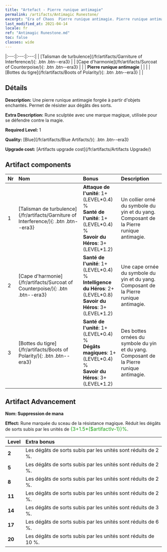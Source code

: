 ```yaml
---
title: "Artefact - Pierre runique antimagie"
permalink: /artifacts/Antimagic Runestone/
excerpt: "Era of Chaos  Pierre runique antimagie. Pierre runique antimagie Une pierre runique antimagie forgée à partir d'objets enchantés. Permet de résister aux dégâts des sorts."
last_modified_at: 2021-04-14
locale: fr
ref: "Antimagic Runestone.md"
toc: false
classes: wide
---
```


  |:---:|:---:|:---:| 
  | [Talisman de turbulence](/fr/artifacts/Garniture of Interference/){: .btn .btn--era3} |   | [Cape d'harmonie](/fr/artifacts/Surcoat of Counterpoise/){: .btn .btn--era3} | 
  |   | **Pierre runique antimagie** |  | 
  |   | [Bottes du tigre](/fr/artifacts/Boots of Polarity/){: .btn .btn--era3} |   | 


## Détails

 **Description:** Une pierre runique antimagie forgée à partir d'objets enchantés. Permet de résister aux dégâts des sorts.

 **Extra Description:** Rune sculptée avec une marque magique, utilisée pour se défendre contre la magie.

 **Required Level:** 1

 **Quality:** [Blue](/fr/artifacts/Blue Artifacts/){: .btn .btn--era3}

 **Upgrade cost:** [Artifacts upgrade cost](/fr/artifacts/Artifacts Upgrade/)



## Artifact components

  | Nr |    Nom    |   Bonus | Description | 
  |:---|:-----------|:--------|:------------| 
  | 1 | [Talisman de turbulence](/fr/artifacts/Garniture of Interference/){: .btn .btn--era3} | **Attaque de l'unité**: 1+(LEVEL\*0.4) %<br/>**Santé de l'unité**: 1+(LEVEL\*0.4) %<br/>**Savoir du Héros**: 3+(LEVEL\*1.2) | Un collier orné du symbole du yin et du yang. Composant de la Pierre runique antimagie. | 
  | 2 | [Cape d'harmonie](/fr/artifacts/Surcoat of Counterpoise/){: .btn .btn--era3} | **Santé de l'unité**: 1+(LEVEL\*0.4) %<br/>**Intelligence du Héros**: 2+(LEVEL\*0.8)<br/>**Savoir du Héros**: 3+(LEVEL\*1.2) | Une cape ornée du symbole du yin et du yang. Composant de la Pierre runique antimagie. | 
  | 3 | [Bottes du tigre](/fr/artifacts/Boots of Polarity/){: .btn .btn--era3} | **Santé de l'unité**: 1+(LEVEL\*0.4) %<br/>**Dégâts magiques**: 1+(LEVEL\*0.4) %<br/>**Savoir du Héros**: 3+(LEVEL\*1.2) | Des bottes ornées du symbole du yin et du yang. Composant de la Pierre runique antimagie. | 


## Artifact Advancement

 **Nom: Suppression de mana**

 **Effect:** Rune marquée du sceau de la résistance magique. Réduit les dégâts de sorts subis par les unités de <span style="color: #1ca216;font-size:16px">{3+1.5*($artifactlv-1)}%</span>.

  |  Level  |    Extra bonus  | 
  |:--------|:----------------| 
  | **2** | Les dégâts de sorts subis par les unités sont réduits de 2 %. | 
  | **5** | Les dégâts de sorts subis par les unités sont réduits de 2 %. | 
  | **8** | Les dégâts de sorts subis par les unités sont réduits de 2 %. | 
  | **11** | Les dégâts de sorts subis par les unités sont réduits de 2 %. | 
  | **14** | Les dégâts de sorts subis par les unités sont réduits de 3 %. | 
  | **17** | Les dégâts de sorts subis par les unités sont réduits de 6 %. | 
  | **20** | Les dégâts de sorts subis par les unités sont réduits de 10 %. | 
